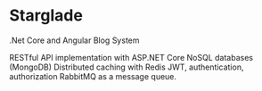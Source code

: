 # Starglade
.Net Core and Angular Blog System

RESTful API implementation with ASP.NET Core
NoSQL databases (MongoDB)
Distributed caching with Redis
JWT, authentication, authorization
RabbitMQ as a message queue.
